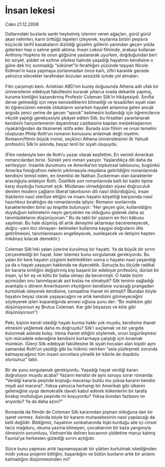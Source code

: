 # İnsan lekesi

*Cako 21.12.2008*

<div class="taraf_structure_2col_1zq">
<div class="margen_n">



 <p>Dallarındaki buzlarla sanki heykelmiş izlenimi veren ağaçları, gürül gürül akan nehirleri, karın örttüğü tepeleri izleyerek; kıyılarına birbiri peşisıra küçücük tarihî kasabaların dizildiği güzelim göllerin yanından geçen yolda giderken hep o sahne geldi aklıma: <i>İnsan Lekesi</i> filminde, arabayı kullanan Anthony Hopkins ile onun göğsüne yaslanarak uyurken, doğduğundan beri bir eziyet, şiddet ve ezilme silsilesi halinde yaşadığı hayatının kendisine o güne dek hiç sunmadığı “sükûnet”in ferahlığını yüzünde taşıyan Nicole Kidman’ın kaza yapmaya zorlanmadan önce karlı, zifiri karanlık gecede yalnızca silecekler tarafından bozulan sessizlik içinde yol almaları. <br/><br/>Film çarpmıştı beni. Anlatılan ABD’nin kuzey doğusunda Athena adlı ufak bir üniversitenin edebiyat fakültesini kurarak yıllarca orada dekanlık yapmış, kuruma kimliğini kazandırmış Profesör Coleman Silk’in hikâyesiydi. Sınıfta derse gelmediği için neye benzediklerini bilmediği ve tesadüfen siyah olan iki öğrencisinin nerede olduklarını sorarken hayalet anlamına gelen ancak argoda zenci yerine de geçen “spook” kelimesini kullandığı için öğrencilerce ırkçılık yaptığı gerekçesiyle şikâyet edilen Silk, bu fırsattan yararlanarak kendisini hançerlemenin dayanılmaz cazibesine kapılan meslektaşlarının riyakârlığından da tiksinerek istifa eder. Burada size filmin ve onun temelini oluşturan Philip Roth’un romanın konusunu anlatmak değil niyetim. Romanın/filmin büyük ironisi, seçkinci Athena üniversitesinin ilk Yahudi profesörü Silk’in aslında, beyaz tenli bir siyah oluşuydu. <br/><br/>(Film nedeniyle ben de Roth’u yazar olarak keşfettim. En verimli Amerikalı romancılardan birisi. Sürekli yeni roman yazıyor. Yaşlandıkça dili daha da sertleşiyor. İnsanlık durumunu ve Amerika’nın toplumsal tablosunu, bugünkü Amerika fotoğrafının nelerin yıkılmasıyla meydana getirildiğini romanlarında kendisini temsil eden, en önemlisi de Nathan Zuckerman olan karakterler aracılığıyla anlatıyor Roth. Özellikle son romanlarında belli bir kadın tipine karşı duyduğu husumet açık. Müdanası olmadığından siyasi doğruculuk denilen modern çağların liberal takıntısının dili nasıl öldürdüğünü, insan ilişkilerini nasıl sterilize ettiğini ve insanı hayatın köşeliliği karşısında nasıl hazırlıksız bıraktığını da romanlarında işliyor. Romanın sonlarında karakterlerden birisi şu tespitte bulunuyor: “Her geçen gün, kullanıldığını duyduğum kelimelerin neyin gerçekten ne olduğunu giderek daha az tanımladıklarını düşünüyorum.” Bu da tabii bir yazarın en feci kâbusu sayılmalı. Bu hale düşmüş dil artık deneyimi aktarmayı beceremeyecek, doğru –yani itici olmayan- kelimeleri kullanma kaygısı doğruların dile getirilmesini, tanımlanmasını engelleyecek, sunileşecek ve iletişimi hepten imkânsız kılacak demektir.) <br/><br/>Coleman Silk’inki yalan üzerine kurulmuş bir hayattı. Ya da büyük bir sırrın çerçevelediği bir hayat. İster istemez bunu sorgulamak gerekiyordu. Bu yalan bir kere hayatın çizgisini belirledikten sonra o hayatın nasıl yaşandığı ya da o hayatı yaşayan hakkında ne diyecektik. Sonuçta bu ölçüde radikal bir kararla kimliğini değiştirmiş kişi başarılı bir edebiyat profesörü, dürüst bir insan, iyi bir eş ve kötü bir baba olmayı da becermişti. O halde bizim açımızdan onu tanımlayacak asıl kıstas ne olmalıydı? Silk teninin sağladığı avantajla o dönem Amerikasının ırkçılığının kendisine vuracağı prangadan kurtulmak isteyerek kendisine, cemaatine ihanet mi etmişti? (Bundan böyle hayatını beyaz olarak yaşayacağını ve artık kendisini görmeyeceğini söyleyerek ipleri kopardığında annesi oğluna şunu der: “Bir mahkûm gibi düşünüyorsun ey Brutus Coleman. Kar gibi beyazsın ve köle gibi düşünüyorsun”) <br/><br/>Peki, kişinin kendi istediği hayatı kurma hakkı yok muydu, kendisine ihanet etmesini yeğlemek daha mı doğruydu? Silk’i suçlamak ve bir yargıda bulunmak aslında kolay. Irkına ihanet ettiğini söylemek, onun özgürleşmesi için mücadele edeceğine kendisini kurtarmaya çalıştığı için kınamak mümkün. (Gerçi Silk edebiyat fakültesine ilk siyah hocaları alan kişidir aynı zamanda) Roth’un yazdığı gibi bu hükmü verirken “asla yüzleşmek zorunda kalmayacağınız tüm insani sorunlara yönelik bir kibirle de dopdolu olursunuz” tabii. <br/><br/>Bir de şunu sorgulamak gerekiyordu. Yaşadığı hayat verdiği kararı doğruluyor muydu acaba? Yazarın kendisi de aynı soruyu sorar romanda: “Verdiği kararla peşinde koştuğu macerayı buldu mu yoksa kararın kendisi miydi asıl macera?..Yoksa yalnızca herhangi bir Amerikalı gibi ülkenin geleneğine uyup demokratik daveti kabul ederek kökenlerini bir tarafa bırakıp mutluluğun peşinde mi koşuyordu? Yoksa bundan fazlasını mı arıyordu? Ya da daha azını?” <br/><br/>Romanda da filmde de Coleman Silk kararından pişman olduğuna dair bir işaret vermez. Aslında böyle bir kararın muhasebesinin nasıl yapılacağı da belli değildir. Bildiğimiz, hayatının sonbaharında ilişki kurduğu aile içi cinsel taciz mağduru, okuma yazma bilmeyen, çocuklarının bir kaza yangınıyla ölmesinin sorumlusu, Vietnam’da deliren kocasının şiddetine maruz kalmış Faunia’ya herkesten gizlediği sırrını açtığıdır. <br/><br/>Sizce bunu yapması artık taşınamayacak bir yükten kurtulmak istediğinden midir yoksa projenin bittiğini, başardığını ve bütün bunların artık bir anlamı kalmadığını düşünmesinden mi? </p>

<br/>


<div id="taraf_not">
</div>

</div>


</div>
